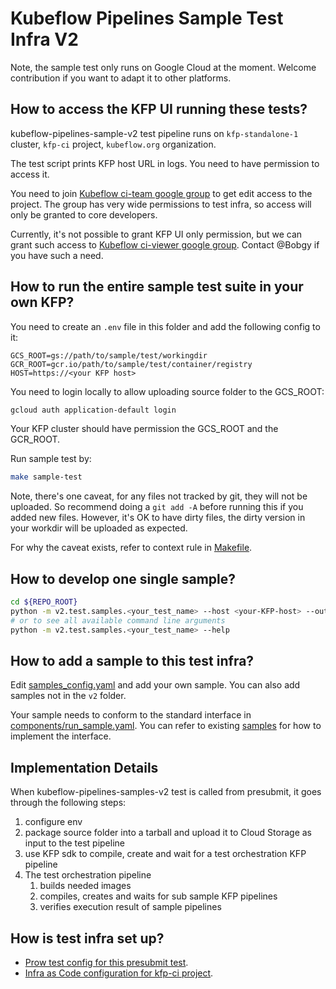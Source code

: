 # Kubeflow Pipelines Sample Test Infra V2

Note, the sample test only runs on Google Cloud at the moment. Welcome
contribution if you want to adapt it to other platforms.

## How to access the KFP UI running these tests?

kubeflow-pipelines-sample-v2 test pipeline runs on `kfp-standalone-1` cluster,
`kfp-ci` project, `kubeflow.org` organization.

The test script prints KFP host URL in logs. You need to have permission to
access it.

You need to join [Kubeflow ci-team google group](https://github.com/kubeflow/internal-acls/blob/master/google_groups/groups/ci-team.yaml) to get edit access to the project. The group
has very wide permissions to test infra, so access will only be granted to core
developers.

Currently, it's not possible to grant KFP UI only permission, but we can grant
such access to [Kubeflow ci-viewer google group](https://github.com/kubeflow/internal-acls/blob/master/google_groups/groups/ci-viewer.yaml).
Contact @Bobgy if you have such a need.

## How to run the entire sample test suite in your own KFP?

You need to create an `.env` file in this folder and add the following config to
it:

```env
GCS_ROOT=gs://path/to/sample/test/workingdir
GCR_ROOT=gcr.io/path/to/sample/test/container/registry
HOST=https://<your KFP host>
```

You need to login locally to allow uploading source folder to the GCS_ROOT:

```bash
gcloud auth application-default login
```

Your KFP cluster should have permission the GCS_ROOT and the GCR_ROOT.

Run sample test by:

```bash
make sample-test
```

Note, there's one caveat, for any files not tracked by git, they will not be uploaded.
So recommend doing a `git add -A` before running this if you added new files. However,
it's OK to have dirty files, the dirty version in your workdir will be uploaded
as expected.

For why the caveat exists, refer to context rule in [Makefile](./Makefile).

## How to develop one single sample?

```bash
cd ${REPO_ROOT}
python -m v2.test.samples.<your_test_name> --host <your-KFP-host> --output_directory gs://your-bucket/path/to/output/dir
# or to see all available command line arguments
python -m v2.test.samples.<your_test_name> --help
```

## How to add a sample to this test infra?

Edit [samples_config.yaml](./samples_config.yaml) and add your own sample.
You can also add samples not in the `v2` folder.

Your sample needs to conform to the standard interface in
[components/run_sample.yaml](components/run_sample.yaml). You can refer to
existing [samples](samples) for how to implement the interface.

## Implementation Details

When kubeflow-pipelines-samples-v2 test is called from presubmit, it goes through
the following steps:

1. configure env
2. package source folder into a tarball and upload it to Cloud Storage as input to the test pipeline
3. use KFP sdk to compile, create and wait for a test orchestration KFP pipeline
4. The test orchestration pipeline
   1. builds needed images
   2. compiles, creates and waits for sub sample KFP pipelines
   3. verifies execution result of sample pipelines

## How is test infra set up?

* [Prow test config for this presubmit test](https://github.com/GoogleCloudPlatform/oss-test-infra/blob/a4dda24bcc0afc811c4cda9671c2bc48da499cef/prow/prowjobs/kubeflow/pipelines/kubeflow-pipelines-presubmits.yaml#L184-L192).
* [Infra as Code configuration for kfp-ci project](https://github.com/kubeflow/testing/tree/master/test-infra/kfp).
